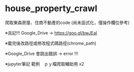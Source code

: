 # house_property_crawl

爬取東森房屋、住商不動產的code (尚未函式化，僅操作欄位參考)

※且記!!! Google_Drive → https://goo.gl/bwJEaI 

※載完後改路徑或修改程式碼路徑(chrome_path)

※Google_Drive 會跳出錯誤 → error !!!

※jupyter筆記 範例　ｐｙ檔爬取輔助用 x2
